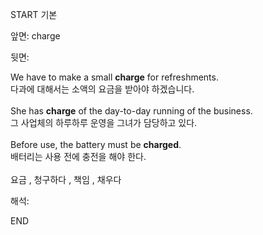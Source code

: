 START
기본

앞면:
charge


뒷면:
<div>We have to make a small <b>charge</b> for refreshments. </div><div>다과에 대해서는 소액의 요금을 받아야 하겠습니다.</div><div><br></div><div><div>She has <b>charge</b> of the day-to-day running of the business. </div><div>그 사업체의 하루하루 운영을 그녀가 담당하고 있다.</div></div><div><br></div><div><div>Before use, the battery must be <b>charged</b>. </div><div>배터리는 사용 전에 충전을 해야 한다.</div></div><div><br></div><div>요금 , 청구하다 , 책임 , 채우다</div>


해석:
<!--ID: 1746614453589-->
END